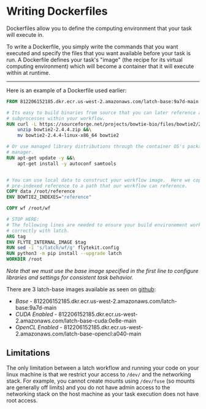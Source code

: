 # Writing Dockerfiles

Dockerfiles allow you to define the computing environment that your task will
execute in.

To write a Dockerfile, you simply write the commands that you want executed and
specify the files that you want available before your task is run. A Dockerfile
defines your task's "image" (the recipe for its virtual computing environment)
which will become a container that it will execute within at runtime.

---

Here is an example of a Dockerfile used earlier:

```Dockerfile
FROM 812206152185.dkr.ecr.us-west-2.amazonaws.com/latch-base:9a7d-main

# Its easy to build binaries from source that you can later reference as
# subprocesses within your workflow.
RUN curl -L https://sourceforge.net/projects/bowtie-bio/files/bowtie2/2.4.4/bowtie2-2.4.4-linux-x86_64.zip/download -o bowtie2-2.4.4.zip &&\
    unzip bowtie2-2.4.4.zip &&\
    mv bowtie2-2.4.4-linux-x86_64 bowtie2

# Or use managed library distributions through the container OS's package
# manager.
RUN apt-get update -y &&\
    apt-get install -y autoconf samtools


# You can use local data to construct your workflow image.  Here we copy a
# pre-indexed reference to a path that our workflow can reference.
COPY data /root/reference
ENV BOWTIE2_INDEXES="reference"

COPY wf /root/wf

# STOP HERE:
# The following lines are needed to ensure your build environement works
# correctly with latch.
ARG tag
ENV FLYTE_INTERNAL_IMAGE $tag
RUN sed -i 's/latch/wf/g' flytekit.config
RUN python3 -m pip install --upgrade latch
WORKDIR /root
```

_Note that we must use the base image specified in the first line to configure
libraries and settings for consistent task behavior._

There are 3 latch-base images available as seen on [github](https://github.com/latchbio/latch-base):
  * _Base_ - 812206152185.dkr.ecr.us-west-2.amazonaws.com/latch-base:9a7d-main
  * *CUDA Enabled* - 812206152185.dkr.ecr.us-west-2.amazonaws.com/latch-base-cuda:0e8e-main
  * *OpenCL Enabled* - 812206152185.dkr.ecr.us-west-2.amazonaws.com/latch-base-opencl:a040-main

## Limitations

The only limitation between a latch workflow and running your code on your linux
machine is that we restrict your access to `/dev/` and the networking stack.
For example, you cannot create mounts using `/dev/fuse` (so mounts are generally
off limits) and you do not have admin access to the networking stack on the host
machine as your task execution does not have root access.
